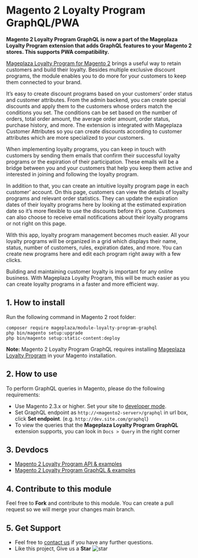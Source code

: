 # Magento 2 Loyalty Program GraphQL/PWA

**Magento 2 Loyalty Program GraphQL is now a part of the Mageplaza Loyalty Program extension that adds GraphQL features to your Magento 2 stores. This supports PWA compatibility.** 

[Mageplaza Loyalty Program for Magento 2](https://www.mageplaza.com/magento-2-loyalty-program/) brings a useful way to retain customers and build their loyalty. Besides multiple exclusive discount programs, the module enables you to do more for your customers to keep them connected to your brand. 

It’s easy to create discount programs based on your customers’ order status and customer attributes. From the admin backend, you can create special discounts and apply them to the customers whose orders match the conditions you set. The conditions can be set based on the number of orders, total order amount, the average order amount, order status, purchase history, and more. The extension is integrated with Mageplaza Customer Attributes so you can create discounts according to customer attributes which are more specialized to your customers. 

When implementing loyalty programs, you can keep in touch with customers by sending them emails that confirm their successful loyalty programs or the expiration of their participation. These emails will be a bridge between you and your customers that help you keep them active and interested in joining and following the loyalty program. 

In addition to that, you can create an intuitive loyalty program page in each customer’ account. On this page, customers can view the details of loyalty programs and relevant order statistics. They can update the expiration dates of their loyalty programs here by looking at the estimated expiration date so it’s more flexible to use the discounts before it’s gone. Customers can also choose to receive email notifications about their loyalty programs or not right on this page.

With this app, loyalty program management becomes much easier. All your loyalty programs will be organized in a grid which displays their name, status, number of customers, rules, expiration dates, and more. You can create new programs here and edit each program right away with a few clicks. 

Building and maintaining customer loyalty is important for any online business. With Mageplaza Loyalty Program, this will be much easier as you can create loyalty programs in a faster and more efficient way. 

## 1. How to install

Run the following command in Magento 2 root folder:

```
composer require mageplaza/module-loyalty-program-graphql
php bin/magento setup:upgrade
php bin/magento setup:static-content:deploy
```

**Note:**
Magento 2 Loyalty Program GraphQL requires installing [Mageplaza Loyalty Program](https://www.mageplaza.com/magento-2-loyalty-program/) in your Magento installation.

## 2. How to use

To perform GraphQL queries in Magento, please do the following requirements:

- Use Magento 2.3.x or higher. Set your site to [developer mode](https://www.mageplaza.com/devdocs/enable-disable-developer-mode-magento-2.html).
- Set GraphQL endpoint as `http://<magento2-server>/graphql` in url box, click **Set endpoint**.
  (e.g. `http://dev.site.com/graphql`)
- To view the queries that the **Mageplaza Loyalty Program GraphQL** extension supports, you can look in `Docs > Query` in the right corner

## 3. Devdocs

- [Magento 2 Loyalty Program API & examples](https://documenter.getpostman.com/view/10589000/T1DmEepF?version=latest)
- [Magento 2 Loyalty Program GraphQL & examples](https://documenter.getpostman.com/view/10589000/TVsrEoVD)


## 4. Contribute to this module

Feel free to **Fork** and contribute to this module. 
You can create a pull request so we will merge your changes main branch.

## 5. Get Support

- Feel free to [contact us](https://www.mageplaza.com/contact.html) if you have any further questions.
- Like this project, Give us a **Star** ![star](https://i.imgur.com/S8e0ctO.png)
